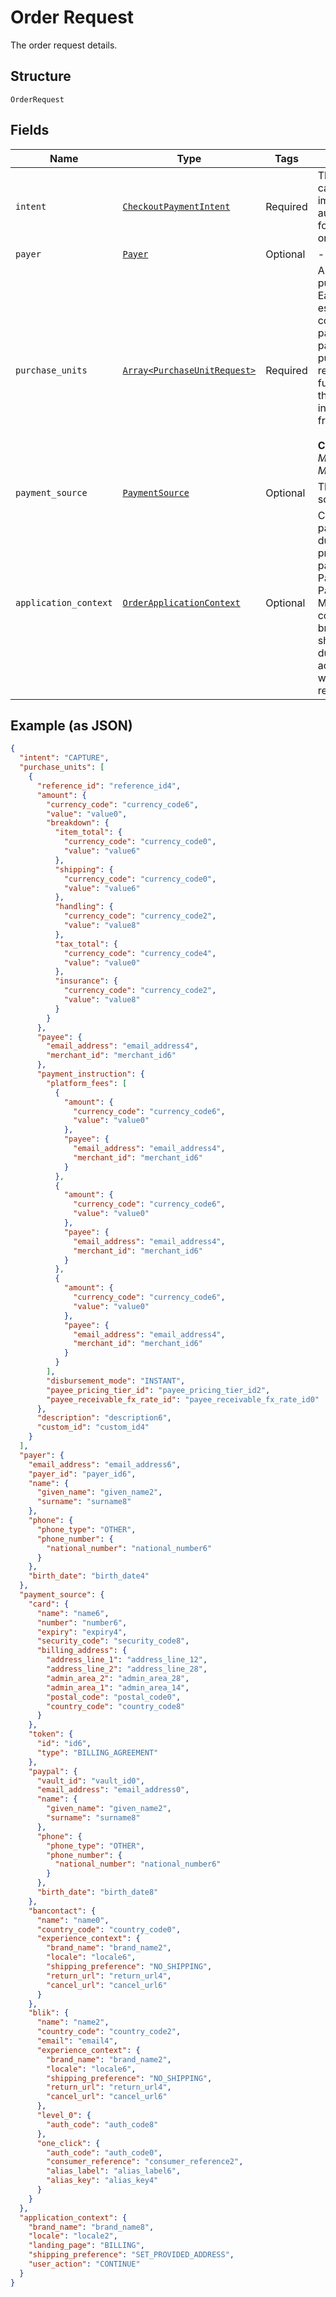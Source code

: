 
# Order Request

The order request details.

## Structure

`OrderRequest`

## Fields

| Name | Type | Tags | Description |
|  --- | --- | --- | --- |
| `intent` | [`CheckoutPaymentIntent`](../../doc/models/checkout-payment-intent.md) | Required | The intent to either capture payment immediately or authorize a payment for an order after order creation. |
| `payer` | [`Payer`](../../doc/models/payer.md) | Optional | - |
| `purchase_units` | [`Array<PurchaseUnitRequest>`](../../doc/models/purchase-unit-request.md) | Required | An array of purchase units. Each purchase unit establishes a contract between a payer and the payee. Each purchase unit represents either a full or partial order that the payer intends to purchase from the payee.<br><br>**Constraints**: *Minimum Items*: `1`, *Maximum Items*: `10` |
| `payment_source` | [`PaymentSource`](../../doc/models/payment-source.md) | Optional | The payment source definition. |
| `application_context` | [`OrderApplicationContext`](../../doc/models/order-application-context.md) | Optional | Customizes the payer experience during the approval process for the payment with PayPal. Note: Partners and Marketplaces might configure brand_name and shipping_preference during partner account setup, which overrides the request values. |

## Example (as JSON)

```json
{
  "intent": "CAPTURE",
  "purchase_units": [
    {
      "reference_id": "reference_id4",
      "amount": {
        "currency_code": "currency_code6",
        "value": "value0",
        "breakdown": {
          "item_total": {
            "currency_code": "currency_code0",
            "value": "value6"
          },
          "shipping": {
            "currency_code": "currency_code0",
            "value": "value6"
          },
          "handling": {
            "currency_code": "currency_code2",
            "value": "value8"
          },
          "tax_total": {
            "currency_code": "currency_code4",
            "value": "value0"
          },
          "insurance": {
            "currency_code": "currency_code2",
            "value": "value8"
          }
        }
      },
      "payee": {
        "email_address": "email_address4",
        "merchant_id": "merchant_id6"
      },
      "payment_instruction": {
        "platform_fees": [
          {
            "amount": {
              "currency_code": "currency_code6",
              "value": "value0"
            },
            "payee": {
              "email_address": "email_address4",
              "merchant_id": "merchant_id6"
            }
          },
          {
            "amount": {
              "currency_code": "currency_code6",
              "value": "value0"
            },
            "payee": {
              "email_address": "email_address4",
              "merchant_id": "merchant_id6"
            }
          },
          {
            "amount": {
              "currency_code": "currency_code6",
              "value": "value0"
            },
            "payee": {
              "email_address": "email_address4",
              "merchant_id": "merchant_id6"
            }
          }
        ],
        "disbursement_mode": "INSTANT",
        "payee_pricing_tier_id": "payee_pricing_tier_id2",
        "payee_receivable_fx_rate_id": "payee_receivable_fx_rate_id0"
      },
      "description": "description6",
      "custom_id": "custom_id4"
    }
  ],
  "payer": {
    "email_address": "email_address6",
    "payer_id": "payer_id6",
    "name": {
      "given_name": "given_name2",
      "surname": "surname8"
    },
    "phone": {
      "phone_type": "OTHER",
      "phone_number": {
        "national_number": "national_number6"
      }
    },
    "birth_date": "birth_date4"
  },
  "payment_source": {
    "card": {
      "name": "name6",
      "number": "number6",
      "expiry": "expiry4",
      "security_code": "security_code8",
      "billing_address": {
        "address_line_1": "address_line_12",
        "address_line_2": "address_line_28",
        "admin_area_2": "admin_area_28",
        "admin_area_1": "admin_area_14",
        "postal_code": "postal_code0",
        "country_code": "country_code8"
      }
    },
    "token": {
      "id": "id6",
      "type": "BILLING_AGREEMENT"
    },
    "paypal": {
      "vault_id": "vault_id0",
      "email_address": "email_address0",
      "name": {
        "given_name": "given_name2",
        "surname": "surname8"
      },
      "phone": {
        "phone_type": "OTHER",
        "phone_number": {
          "national_number": "national_number6"
        }
      },
      "birth_date": "birth_date8"
    },
    "bancontact": {
      "name": "name0",
      "country_code": "country_code0",
      "experience_context": {
        "brand_name": "brand_name2",
        "locale": "locale6",
        "shipping_preference": "NO_SHIPPING",
        "return_url": "return_url4",
        "cancel_url": "cancel_url6"
      }
    },
    "blik": {
      "name": "name2",
      "country_code": "country_code2",
      "email": "email4",
      "experience_context": {
        "brand_name": "brand_name2",
        "locale": "locale6",
        "shipping_preference": "NO_SHIPPING",
        "return_url": "return_url4",
        "cancel_url": "cancel_url6"
      },
      "level_0": {
        "auth_code": "auth_code8"
      },
      "one_click": {
        "auth_code": "auth_code0",
        "consumer_reference": "consumer_reference2",
        "alias_label": "alias_label6",
        "alias_key": "alias_key4"
      }
    }
  },
  "application_context": {
    "brand_name": "brand_name8",
    "locale": "locale2",
    "landing_page": "BILLING",
    "shipping_preference": "SET_PROVIDED_ADDRESS",
    "user_action": "CONTINUE"
  }
}
```

